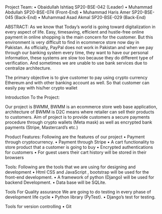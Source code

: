Project Team:
•	Obaidullah Ishtiaq               SP20-BSE-042         (Leader)
•	Muhammad Abdullah                SP20-BSE-074         (Front-End)
•	Muhammad Haris Amer              SP20-BSE-045	      (Back-End)
•	Muhammad Asad Akmal              SP20-BSE-029         (Back-End)


ABSTRACT:
As we know that Today’s world is going toward digitalization in every aspect of life. Easy, timesaving, efficient and hustle-free online payment in online shopping is the main concern for the customer. But this environment is very difficult to find in ecommerce store now day in Pakistan. As officially, PayPal does not work in Pakistan and when we pay through our banking system every time, they want to have our personal information, these systems are slow too because they do different type of verification. And sometimes we are unable to use bank services due to centralize architecture.


The primary objective is to give customer to pay using crypto currency Ethereum and with other banking account as well. So that customer can easily pay with his/her crypto wallet

Introduction To the Project:

Our project is BWMM, BWMM is an ecommerce store web base application, architecture of BWMM is D2C means where retailer can sell their products to customers. Aim of project is to provide customers a secure payments procedure through crypto wallets (Meta mask) as well as encrypted bank payments (Stripe, Mastercard’s etc.)


Product Features:
Following are the features of our project
•	Payment through cryptocurrency. 
•	Payment through Stripe
•	A cart functionality to store product that a customer is going to buy 
•	Encrypted authentications for customers 
•	For guest users their cart history will be stored in their browsers 

Tools:
Following are the tools that we are using for designing and development 
•	Html CSS and JavaScript , bootstrap will be used for the front-end development.
•	A framework of python (Django) will be used for backend Development.
•	Data base will be SQLite.

Tools For Quality assurance 
We are going to do testing in every phase of development life cycle 
•	Python library (PyTest).
•	Django’s test for testing.


Tools for version controlling
•	Git 
